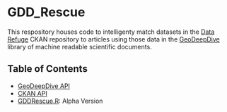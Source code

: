 # GDD_Rescue
This respository houses code to intelligenty match datasets in the [Data Refuge](https://www.datarefuge.org) CKAN repository to articles using those data in the [GeoDeepDive](www.geodeepdive.org) library of machine readable scientific documents.

## Table of Contents
+ [GeoDeepDive API](www.geodeepdive.org/api)
+ [CKAN API](http://docs.ckan.org/en/ckan-2.6.0/api/#authentication-and-api-keys)
+ [GDDRescue.R](/GDDRescue.R): Alpha Version
